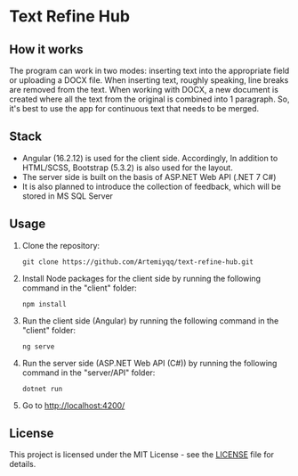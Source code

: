 # Text Refine Hub

## How it works
The program can work in two modes: inserting text into the appropriate field or uploading a DOCX file. When inserting text, roughly speaking, line breaks are removed from the text. When working with DOCX, a new document is created where all the text from the original is combined into 1 paragraph. So, it's best to use the app for continuous text that needs to be merged.

## Stack
- Angular (16.2.12) is used for the client side. Accordingly, In addition to HTML/SCSS, Bootstrap (5.3.2) is also used for the layout.
- The server side is built on the basis of ASP.NET Web API (.NET 7 C#)
- It is also planned to introduce the collection of feedback, which will be stored in MS SQL Server

## Usage
1. Clone the repository:
   ``` 
   git clone https://github.com/Artemiyqq/text-refine-hub.git
   ```
   
3. Install Node packages for the client side by running the following command in the "client" folder:
   ```   
   npm install
   ```
4. Run the client side (Angular) by running the following command in the "client" folder:
   ```
   ng serve
   ```
5. Run the server side (ASP.NET Web API (C#)) by running the following command in the "server/API" folder:
   ```
   dotnet run
   ```
6. Go to [http://localhost:4200/](http://localhost:4200/)

## License
This project is licensed under the MIT License - see the [LICENSE](https://github.com/Artemiyqq/text-refine-hub/blob/master/LICENSE.txt) file for details.
